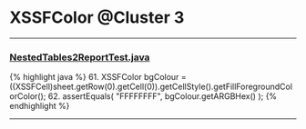 # XSSFColor @Cluster 3

***

### [NestedTables2ReportTest.java](https://searchcode.com/codesearch/view/126772640/)
{% highlight java %}
61. XSSFColor bgColour = ((XSSFCell)sheet.getRow(0).getCell(0)).getCellStyle().getFillForegroundColorColor();
62. assertEquals( "FFFFFFFF", bgColour.getARGBHex() );
{% endhighlight %}

***

